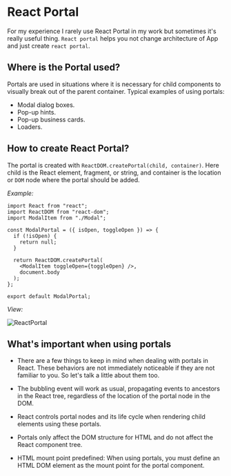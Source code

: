 # React Portal
For my experience I rarely use React Portal in my work but sometimes it's really useful thing. `React portal` helps you not change architecture of App and just create `react portal`. 

## Where is the Portal used?
Portals are used in situations where it is necessary for child components to visually break out of the parent container. Typical examples of using portals:

* Modal dialog boxes.
* Pop-up hints.
* Pop-up business cards.
* Loaders.

## How to create React Portal?

The portal is created with `ReactDOM.createPortal(child, container)`. Here child is the React element, fragment, or string, and container is the location or `DOM` node where the portal should be added.

*Example:*

```high-light
import React from "react";
import ReactDOM from "react-dom";
import ModalItem from "./Modal";

const ModalPortal = ({ isOpen, toggleOpen }) => {
  if (!isOpen) {
    return null;
  }

  return ReactDOM.createPortal(
    <ModalItem toggleOpen={toggleOpen} />,
    document.body
  );
};

export default ModalPortal;
```

*View:*

![ReactPortal](https://user-images.githubusercontent.com/43606985/209804568-d7c40828-cd55-487b-b10d-a536fa690d90.PNG)

## What's important when using portals

* There are a few things to keep in mind when dealing with portals in React. These behaviors are not immediately noticeable if they are not familiar to you. So let's talk a little about them too.

* The bubbling event will work as usual, propagating events to ancestors in the React tree, regardless of the location of the portal node in the DOM.

* React controls portal nodes and its life cycle when rendering child elements using these portals.

* Portals only affect the DOM structure for HTML and do not affect the React component tree.

* HTML mount point predefined: When using portals, you must define an HTML DOM element as the mount point for the portal component.
